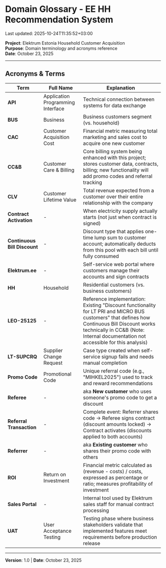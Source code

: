 # Domain Glossary - EE HH Recommendation System

Last updated: 2025-10-24T11:35:52+03:00

**Project**: Elektrum Estonia Household Customer Acquisition  
**Purpose**: Domain terminology and acronyms reference  
**Date**: October 23, 2025

---

## Acronyms & Terms

| Term | Full Name | Explanation |
|------|-----------|-------------|
| **API** | Application Programming Interface | Technical connection between systems for data exchange |
| **BUS** | Business | Business customers segment (vs. household) |
| **CAC** | Customer Acquisition Cost | Financial metric measuring total marketing and sales cost to acquire one new customer |
| **CC&B** | Customer Care & Billing | Core billing system being enhanced with this project; stores customer data, contracts, billing; new functionality will add promo codes and referral tracking |
| **CLV** | Customer Lifetime Value | Total revenue expected from a customer over their entire relationship with the company |
| **Contract Activation** | - | When electricity supply actually starts (not just when contract is signed) |
| **Continuous Bill Discount** | - | Discount type that applies one-time lump sum to customer account; automatically deducts from this pool with each bill until fully consumed |
| **Elektrum.ee** | - | Self-service web portal where customers manage their accounts and sign contracts |
| **HH** | Household | Residential customers (vs. business customers) |
| **LEO-25125** | - | Reference implementation: Existing "Discount functionality for LT PRI and MICRO BUS customers" that defines how Continuous Bill Discount works technically in CC&B (Note: Internal documentation not accessible for this analysis) |
| **LT-SUPCRQ** | Supplier Change Request | Case type created when self-service signup fails and needs manual completion |
| **Promo Code** | Promotional Code | Unique referral code (e.g., "MIHKEL2025") used to track and reward recommendations |
| **Referee** | - | aka **New customer** who uses someone's promo code to get a discount |
| **Referral Transaction** | - | Complete event: Referrer shares code -> Referee signs contract (discount amounts locked) -> Contract activates (discounts applied to both accounts) |
| **Referrer** | - | aka **Existing customer** who shares their promo code with others |
| **ROI** | Return on Investment | Financial metric calculated as (revenue - costs) / costs, expressed as percentage or ratio; measures profitability of investment |
| **Sales Portal** | - | Internal tool used by Elektrum sales staff for manual contract processing |
| **UAT** | User Acceptance Testing | Testing phase where business stakeholders validate that implemented features meet requirements before production release |

---

**Version**: 1.0 | **Date**: October 23, 2025
